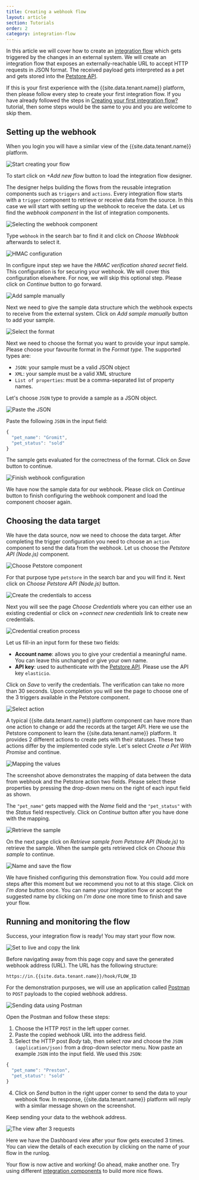 ```yaml
---
title: Creating a webhook flow
layout: article
section: Tutorials
order: 2
category: integration-flow
---
```


In this article we will cover how to create an [integration flow](integration-flow) which gets triggered by the changes in an external system. We will create an integration flow that exposes an externally-reachable URL to accept HTTP requests in JSON format. The received payload gets interpreted as a pet and gets stored into the [Petstore API](https://petstore.elastic.io/docs/).

If this is your first experience with the {{site.data.tenant.name}} platform, then please follow every step to create your first integration flow. If you have already followed the steps in [Creating your first integration flow?](first-flow) tutorial, then some steps would be the same to you and you are welcome to skip them.

## Setting up the webhook

When you login you will have a similar view of the {{site.data.tenant.name}} platform.

![Start creating your flow](/assets/img/getting-started/webhook-flow/webhook-flow-01.png "Start creating your first flow")

To start click on *+Add new flow* button to load the integration flow designer.

The designer helps building the flows from the reusable integration components such as `triggers` and `actions`. Every integration flow starts with a `trigger` component to retrieve or receive data from the source. In this case we will start with setting up the webhook to receive the data. Let us find the *webhook component* in the list of integration components.

![Selecting the webhook component](/assets/img/getting-started/webhook-flow/webhook-flow-02.png "Selecting the webhook component")

Type `webhook` in the search bar to find it and click on *Choose Webhook* afterwards to select it.

![HMAC configuration](/assets/img/getting-started/webhook-flow/webhook-flow-03.png "HMAC configuration")

In configure input step we have the *HMAC verification shared secret* field. This configuration is for securing your webhook. We will cover this configuration elsewhere. For now, we will skip this optional step. Please click on *Continue* button to go forward.

![Add sample manually](/assets/img/getting-started/webhook-flow/webhook-flow-04.png "Add sample manually")

Next we need to give the sample data structure which the webhook expects to receive from the external system. Click on *Add sample manually* button to add your sample.

![Select the format](/assets/img/getting-started/webhook-flow/webhook-flow-05.png "Select the format")

Next we need to choose the format you want to provide your input sample. Please choose your favourite format in the *Format type*. The supported types are:

*   `JSON`: your sample must be a valid JSON object
*   `XML`: your sample must be a valid XML structure
*   `List of properties`: must be a comma-separated list of property names.

Let's choose `JSON` type to provide a sample as a JSON object.

![Paste the JSON](/assets/img/getting-started/webhook-flow/webhook-flow-06.png "Paste the JSON")

Paste the following `JSON` in the input field:

```js
{
  "pet_name": "Gromit",
  "pet_status": "sold"
}
```
The sample gets evaluated for the correctness of the format. Click on *Save* button to continue.

![Finish webhook configuration](/assets/img/getting-started/webhook-flow/webhook-flow-07.png "Finish webhook configuration")

We have now the sample data for our webhook. Please click on *Continue* button to finish configuring the webhook component and load the component chooser again.

## Choosing the data target

We have the data source, now we need to choose the data target. After completing the trigger configuration you need to choose an `action` component to send the data from the webhook. Let us choose the *Petstore API (Node.js)* component.

![Choose Petstore component](/assets/img/getting-started/webhook-flow/webhook-flow-08.png "Choose Petstore component")

For that purpose type `petstore` in the search bar and you will find it. Next click on *Choose Petstore API (Node.js)* button.

![Create the credentials to access](/assets/img/getting-started/webhook-flow/webhook-flow-09.png "Create the credentials to access")

Next you will see the page *Choose Credentials* where you can either use an existing credential or click on *+connect new credentials* link to create new credentials.

![Credential creation process](/assets/img/getting-started/webhook-flow/webhook-flow-10.png "Credential creation process")

Let us fill-in an input form for these two fields:
*   **Account name**: allows you to give your credential a meaningful name. You can leave this unchanged or give your own name.
*   **API key**: used to authenticate with the [Petstore API](https://petstore.elastic.io/docs/). Please use the API key `elasticio`.

Click on *Save* to verify the credentials. The verification can take no more than 30 seconds. Upon completion you will
see the page to choose one of the 3 triggers available in the Petstore component.

![Select action](/assets/img/getting-started/webhook-flow/webhook-flow-11.png "Select action")

A typical {{site.data.tenant.name}} platform component can have more than one action to change or add the records at the target API. Here we use the Petstore component to learn the {{site.data.tenant.name}} platform. It provides 2 different actions to create pets with their statuses. These two actions differ by the implemented code style. Let's select *Create a Pet With Promise* and continue.

![Mapping the values](/assets/img/getting-started/webhook-flow/webhook-flow-12.png "Mapping the values")

The screenshot above demonstrates the mapping of data between the data from webhook and the Petstore action two fields. Please select these properties by pressing the drop-down menu on the right of each input field as shown.

The `"pet_name"` gets mapped with the *Name* field and the `"pet_status"` with the *Status* field respectively. Click on *Continue* button after you have done with the mapping.


![Retrieve the sample](/assets/img/getting-started/webhook-flow/webhook-flow-13.png "Retrieve the sample")

On the next page click on *Retrieve sample from Petstore API (Node.js)* to retrieve the sample. When the sample gets retrieved click on *Choose this sample* to continue.

![Name and save the flow](/assets/img/getting-started/webhook-flow/webhook-flow-14.png "Name and save the flow")

We have finished configuring this demonstration flow. You could add more steps after this moment but we recommend you not to at this stage. Click on *I’m done* button once. You can name your integration flow or accept the suggested name by clicking on *I'm done* one more time to finish and save your flow.

## Running and monitoring the flow

Success, your integration flow is ready! You may start your flow now.

![Set to live and copy the link](/assets/img/getting-started/webhook-flow/webhook-flow-15.png "Set to live and copy the link")

Before navigating away from this page copy and save the generated webhook address (URL). The URL has the following structure:
```
https://in.{{site.data.tenant.name}}/hook/FLOW_ID
```

For the demonstration purposes, we will use an application called [Postman](https://www.getpostman.com/) to `POST` payloads to the copied webhook address.

![Sending data using Postman](/assets/img/getting-started/webhook-flow/webhook-flow-16.png "Sending data using Postman")

Open the Postman and follow these steps:

1.  Choose the HTTP `POST` in the left upper corner.
2.  Paste the copied webhook URL into the address field.
3.  Select the HTTP post *Body* tab, then select *raw* and choose the `JSON (application/json)` from a drop-down selector menu. Now paste an example `JSON` into the input field. We used this `JSON`:
```js
{
  "pet_name": "Preston",
  "pet_status": "sold"
}
```
4.  Click on *Send* button in the right upper corner to send the data to your webhook flow. In response, {{site.data.tenant.name}} platform will reply with a similar message shown on the screenshot.

Keep sending your data to the webhook address.

![The view after 3 requests](/assets/img/getting-started/webhook-flow/webhook-flow-17.png "The view after 3 requests")

Here we have the Dashboard view after your flow gets executed 3 times. You can view the details of each execution by clicking on the name of your flow in the runlog.

Your flow is now active and working! Go ahead, make another one. Try using different [integration components](integration-component) to build more nice flows.
